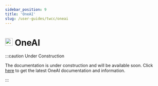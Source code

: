 ```yaml
---
sidebar_position: 9
title: 'OneAI'
slug: /user-guides/twcc/oneai
---
```




# <img src="https://cos.twcc.ai/SYS-MANUAL/uploads/upload_a997c10eb5d383ad9ec2ae25a359f64e.png" width="25" height="25"/> OneAI


:::caution Under Construction

The documentation is under construction and will be available soon. 
Click [here](https://man.twcc.ai/@twccdocs/doc-oneai-main-en) to get the latest OneAI documentation  and information.

:::



